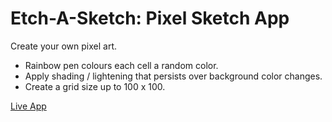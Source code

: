 # Etch-A-Sketch: Pixel Sketch App

Create your own pixel art.

- Rainbow pen colours each cell a random color.
- Apply shading / lightening that persists over background color changes.
- Create a grid size up to 100 x 100.

[Live App](https://aliev008.github.io/Project-Etch-a-Sketch/)
 
<!-- ![alt text](https://raw.githubusercontent.com/bscottnz/esketch/main/retro.png "App Preview") -->